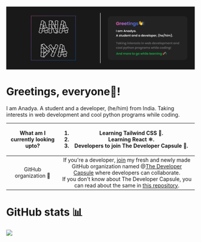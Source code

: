 <img src="https://github.com/AnadyaNair/AnadyaNair/blob/7132cbf287c1d9699fc5e8f0f33133d640394b6b/dark%20theme%20new%20detailed%20banner.png"></img>

 # Greetings, everyone👋!
 I am Anadya. A student and a developer, (he/him) from India. Taking interests in web development and cool python programs while coding.

|What am I currently looking upto?|<ol><li>Learning Tailwind CSS 🌊.</li> <li>Learning React ⚛.</li> <li>Developers to join The Developer Capsule 🚀.</li></ol>|
|:---:|:---:|
|GitHub organization 🏢|If you're a developer, [join](https://github.com/TheDeveloperCapsule/Join) my fresh and newly made GitHub organization named @[The Developer Capsule](https://github.com/TheDeveloperCapsule) where developers can collaborate.<br> If you don't know about The Developer Capsule, you can read about the same in [this repository](https://github.com/TheDeveloperCapsule/Introduction).|

# GitHub stats 📊

<img src ="https://github-readme-stats.vercel.app/api?username=AnadyaNair&show_icons=true&theme=default"></img>

<!--
**AnadyaNair/AnadyaNair** is a ✨ _special_ ✨ repository because its `README.md` (this file) appears on your GitHub profile.
*/
